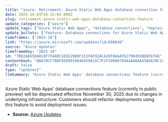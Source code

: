 ```yaml
---
title: "azure: Retirement: Azure Static Web Apps database connection feature"
date: 2025-10-03T16:15:04.000Z
slug: retirement-azure-static-web-apps-database-connection-feature
update_categories: ["azure"]
update_tags: ["Azure Static Web Apps", "database connections", "deprecation", "retirement", "public preview", "migration", "action required"]
update_bullets: ["Feature: Database connections for Azure Static Web Apps (public preview).", "Reason: Changes in underlying infrastructure.", "Deprecation date: November 30, 2025.", "Recommended action: Refactor or migrate deployments that rely on this feature before the deprecation date to prevent disruptions."]
timeframes: ["2025-10"]
link: "https://azure.microsoft.com/updates?id=500848"
source: "Azure Updates"
timeframeKey: "2025-10"
id: "7DD2A865DA818F7FAADC165E29DDF151FAF92ACA20F8AAAF62790493BD8FEFA6"
contentHash: "0BA78CF7BDF9509919046459A15C7F1F2090078944AABAA45B4A38C16A06E09D"
draft: false
type: "updates2"
llmSummary: "Azure Static Web Apps' database connections feature (currently in public preview) will be deprecated effective November 30, 2025 due to changes in underlying infrastructure. Customers should refactor deployments using this feature to avoid deployment issues."
---
```


Azure Static Web Apps' database connections feature (currently in public preview) will be deprecated effective November 30, 2025 due to changes in underlying infrastructure. Customers should refactor deployments using this feature to avoid deployment issues.

- **Source:** [Azure Updates](https://azure.microsoft.com/updates?id=500848)
